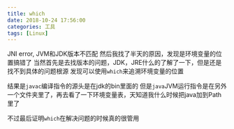 ```yaml
---
title: which 
date: 2018-10-24 17:56:00
categories: 工具
tags: [Linux]
---
```


JNI error, JVM和JDK版本不匹配
然后我找了半天的原因，发现是环境变量的位置搞错了
当然首先是去找版本的问题，JDK，JRE什么的了解了一下，但是还是找不到具体的问题根源
发现可以使用`which`来追溯环境变量的位置

结果是`javac`编译指令的源头是在jdk的bin里面的
但是`java`JVM运行指令是在另外一个文件夹里了，再去看了一下环境变量表，天知道我什么时候把java加到Path里了

不过最后证明`which`在解决问题的时候真的很管用